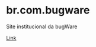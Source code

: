 # br.com.bugware
Site institucional da bugWare 

[Link](https://luizsergiorf.github.io/br.com.bugware/)
